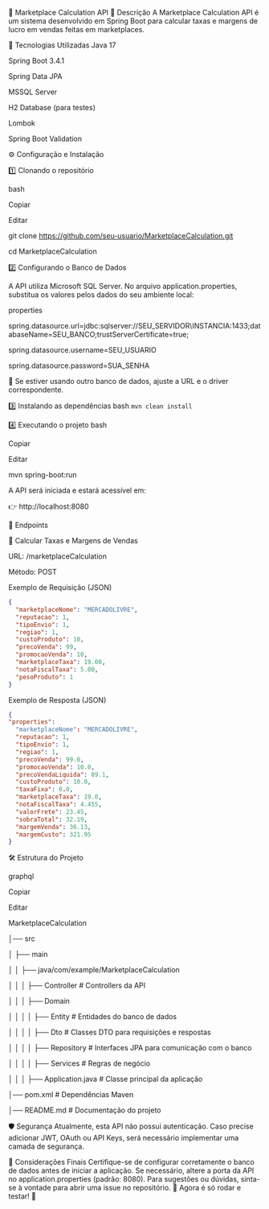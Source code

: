 📌 Marketplace Calculation API
📖 Descrição
A Marketplace Calculation API é um sistema desenvolvido em Spring Boot para calcular taxas e margens de lucro em vendas feitas em marketplaces.

🚀 Tecnologias Utilizadas
Java 17

Spring Boot 3.4.1

Spring Data JPA

MSSQL Server

H2 Database (para testes)

Lombok

Spring Boot Validation

⚙️ Configuração e Instalação

1️⃣ Clonando o repositório

bash

Copiar

Editar

git clone https://github.com/seu-usuario/MarketplaceCalculation.git

cd MarketplaceCalculation

2️⃣ Configurando o Banco de Dados

A API utiliza Microsoft SQL Server. No arquivo application.properties, substitua os valores pelos dados do seu ambiente local:


properties

spring.datasource.url=jdbc:sqlserver://SEU_SERVIDOR\\INSTANCIA:1433;databaseName=SEU_BANCO;trustServerCertificate=true;

spring.datasource.username=SEU_USUARIO

spring.datasource.password=SUA_SENHA

🔹 Se estiver usando outro banco de dados, ajuste a URL e o driver correspondente.

3️⃣ Instalando as dependências
bash
```mvn clean install```


4️⃣ Executando o projeto
bash

Copiar

Editar

mvn spring-boot:run

A API será iniciada e estará acessível em:

👉 http://localhost:8080

📖 Endpoints

🔹 Calcular Taxas e Margens de Vendas

URL: /marketplaceCalculation

Método: POST

Exemplo de Requisição (JSON)
```json
{
  "marketplaceNome": "MERCADOLIVRE",
  "reputacao": 1,
  "tipoEnvio": 1,
  "regiao": 1,
  "custoProduto": 10,
  "precoVenda": 99,
  "promocaoVenda": 10,
  "marketplaceTaxa": 19.00,
  "notaFiscalTaxa": 5.00,
  "pesoProduto": 1
}

```
Exemplo de Resposta (JSON)
```json
{
"properties": 
  "marketplaceNome": "MERCADOLIVRE",
  "reputacao": 1,
  "tipoEnvio": 1,
  "regiao": 1,
  "precoVenda": 99.0,
  "promocaoVenda": 10.0,
  "precoVendaLiquida": 89.1,
  "custoProduto": 10.0,
  "taxaFixa": 0.0,
  "marketplaceTaxa": 19.0,
  "notaFiscalTaxa": 4.455,
  "valorFrete": 23.45,
  "sobraTotal": 32.19,
  "margemVenda": 36.13,
  "margemCusto": 321.95
}
```



🛠️ Estrutura do Projeto

graphql

Copiar

Editar

MarketplaceCalculation

│── src

│   ├── main

│   │   ├── java/com/example/MarketplaceCalculation

│   │   │   ├── Controller  # Controllers da API

│   │   │   ├── Domain

│   │   │   │   ├── Entity  # Entidades do banco de dados

│   │   │   │   ├── Dto  # Classes DTO para requisições e respostas

│   │   │   │   ├── Repository  # Interfaces JPA para comunicação com o banco

│   │   │   │   ├── Services  # Regras de negócio

│   │   │   ├── Application.java  # Classe principal da aplicação

│── pom.xml  # Dependências Maven

│── README.md  # Documentação do projeto


🛡️ Segurança
Atualmente, esta API não possui autenticação. Caso precise adicionar JWT, OAuth ou API Keys, será necessário implementar uma camada de segurança.


📌 Considerações Finais
Certifique-se de configurar corretamente o banco de dados antes de iniciar a aplicação.
Se necessário, altere a porta da API no application.properties (padrão: 8080).
Para sugestões ou dúvidas, sinta-se à vontade para abrir uma issue no repositório.
🚀 Agora é só rodar e testar! 🚀

